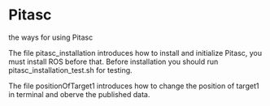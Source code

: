 # Pitasc
the ways for using Pitasc

The file pitasc_installation introduces how to install and initialize Pitasc, you must install ROS before that.
Before installation you should run pitasc_installation_test.sh for testing.
  
The file positionOfTarget1 introduces how to change the position of target1 in terminal and oberve the published data.
